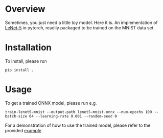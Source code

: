 # Overview

Sometimes, you just need a little toy model. Here it is.
An implementation of [LeNet-5](https://en.wikipedia.org/wiki/LeNet) in pytorch,
readily packaged to be trained on the MNIST data set.

# Installation

To install, please run

```
pip install .
```

# Usage

To get a trained ONNX model, please run e.g.

```
train-lenet5-mnist --output-path lenet5-mnist.onnx --num-epochs 100 --batch-size 64 --learning-rate 0.001 --random-seed 0
```

For a demonstration of how to use the trained model, please refer to the provided [example](https://github.com/Silvan-K/lenet5-mnist/tree/master/example). 
